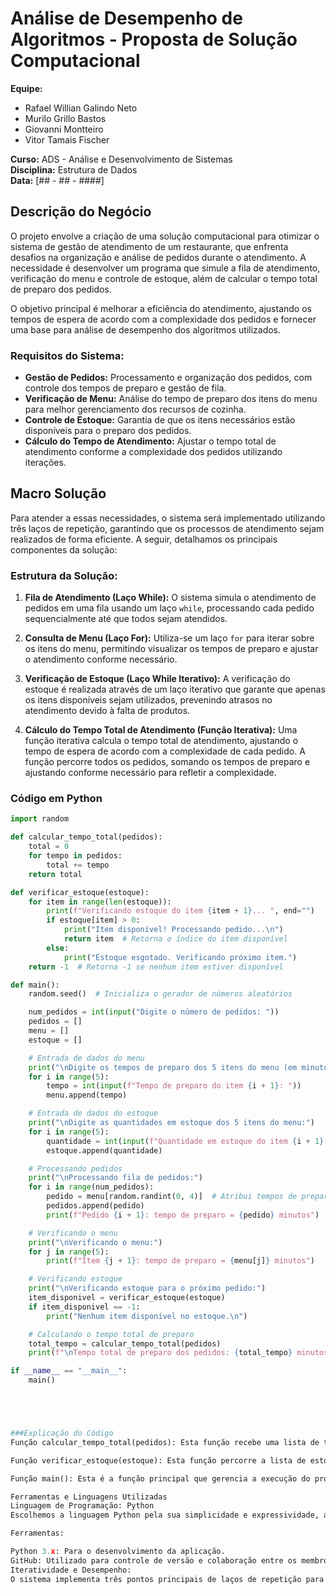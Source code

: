 
# Análise de Desempenho de Algoritmos - Proposta de Solução Computacional

**Equipe:**

- Rafael Willian Galindo Neto
- Murilo Grillo Bastos
- Giovanni Montteiro
- Vitor Tamais Fischer

**Curso:** ADS - Análise e Desenvolvimento de Sistemas  
**Disciplina:** Estrutura de Dados  
**Data:** [## - ## - ####]  

## Descrição do Negócio

O projeto envolve a criação de uma solução computacional para otimizar o sistema de gestão de atendimento de um restaurante, que enfrenta desafios na organização e análise de pedidos durante o atendimento. A necessidade é desenvolver um programa que simule a fila de atendimento, verificação do menu e controle de estoque, além de calcular o tempo total de preparo dos pedidos.

O objetivo principal é melhorar a eficiência do atendimento, ajustando os tempos de espera de acordo com a complexidade dos pedidos e fornecer uma base para análise de desempenho dos algoritmos utilizados.

### Requisitos do Sistema:

- **Gestão de Pedidos:** Processamento e organização dos pedidos, com controle dos tempos de preparo e gestão de fila.
- **Verificação de Menu:** Análise do tempo de preparo dos itens do menu para melhor gerenciamento dos recursos de cozinha.
- **Controle de Estoque:** Garantia de que os itens necessários estão disponíveis para o preparo dos pedidos.
- **Cálculo do Tempo de Atendimento:** Ajustar o tempo total de atendimento conforme a complexidade dos pedidos utilizando iterações.

## Macro Solução

Para atender a essas necessidades, o sistema será implementado utilizando três laços de repetição, garantindo que os processos de atendimento sejam realizados de forma eficiente. A seguir, detalhamos os principais componentes da solução:

### Estrutura da Solução:

1. **Fila de Atendimento (Laço While):** O sistema simula o atendimento de pedidos em uma fila usando um laço `while`, processando cada pedido sequencialmente até que todos sejam atendidos.

2. **Consulta de Menu (Laço For):** Utiliza-se um laço `for` para iterar sobre os itens do menu, permitindo visualizar os tempos de preparo e ajustar o atendimento conforme necessário.

3. **Verificação de Estoque (Laço While Iterativo):** A verificação do estoque é realizada através de um laço iterativo que garante que apenas os itens disponíveis sejam utilizados, prevenindo atrasos no atendimento devido à falta de produtos.

4. **Cálculo do Tempo Total de Atendimento (Função Iterativa):** Uma função iterativa calcula o tempo total de atendimento, ajustando o tempo de espera de acordo com a complexidade de cada pedido. A função percorre todos os pedidos, somando os tempos de preparo e ajustando conforme necessário para refletir a complexidade.

### Código em Python

```python
import random

def calcular_tempo_total(pedidos):
    total = 0
    for tempo in pedidos:
        total += tempo
    return total

def verificar_estoque(estoque):
    for item in range(len(estoque)):
        print(f"Verificando estoque do item {item + 1}... ", end="")
        if estoque[item] > 0:
            print("Item disponível! Processando pedido...\n")
            return item  # Retorna o índice do item disponível
        else:
            print("Estoque esgotado. Verificando próximo item.")
    return -1  # Retorna -1 se nenhum item estiver disponível

def main():
    random.seed()  # Inicializa o gerador de números aleatórios

    num_pedidos = int(input("Digite o número de pedidos: "))
    pedidos = []
    menu = []
    estoque = []

    # Entrada de dados do menu
    print("\nDigite os tempos de preparo dos 5 itens do menu (em minutos):")
    for i in range(5):
        tempo = int(input(f"Tempo de preparo do item {i + 1}: "))
        menu.append(tempo)

    # Entrada de dados do estoque
    print("\nDigite as quantidades em estoque dos 5 itens do menu:")
    for i in range(5):
        quantidade = int(input(f"Quantidade em estoque do item {i + 1}: "))
        estoque.append(quantidade)

    # Processando pedidos
    print("\nProcessando fila de pedidos:")
    for i in range(num_pedidos):
        pedido = menu[random.randint(0, 4)]  # Atribui tempos de preparo aleatórios do menu
        pedidos.append(pedido)
        print(f"Pedido {i + 1}: tempo de preparo = {pedido} minutos")

    # Verificando o menu
    print("\nVerificando o menu:")
    for j in range(5):
        print(f"Item {j + 1}: tempo de preparo = {menu[j]} minutos")

    # Verificando estoque
    print("\nVerificando estoque para o próximo pedido:")
    item_disponivel = verificar_estoque(estoque)
    if item_disponivel == -1:
        print("Nenhum item disponível no estoque.\n")

    # Calculando o tempo total de preparo
    total_tempo = calcular_tempo_total(pedidos)
    print(f"\nTempo total de preparo dos pedidos: {total_tempo} minutos")

if __name__ == "__main__":
    main()





###Explicação do Código
Função calcular_tempo_total(pedidos): Esta função recebe uma lista de tempos de preparo dos pedidos e calcula o tempo total somando todos os elementos. Utiliza um laço for para iterar sobre cada pedido e acumular o tempo.

Função verificar_estoque(estoque): Esta função percorre a lista de estoques para verificar a disponibilidade dos itens. Utiliza um laço for para iterar através dos itens e imprimir o status de cada um, informando se o item está disponível ou esgotado. Retorna o índice do primeiro item disponível ou -1 se nenhum estiver disponível.

Função main(): Esta é a função principal que gerencia a execução do programa. Solicita a entrada do usuário para o número de pedidos, os tempos de preparo do menu e as quantidades em estoque. Em seguida, simula o processamento dos pedidos e exibe informações sobre o menu, o estoque e o tempo total de preparo dos pedidos.

Ferramentas e Linguagens Utilizadas
Linguagem de Programação: Python
Escolhemos a linguagem Python pela sua simplicidade e expressividade, além de contar com diversas bibliotecas que facilitam a manipulação de dados e a realização de análises.

Ferramentas:

Python 3.x: Para o desenvolvimento da aplicação.
GitHub: Utilizado para controle de versão e colaboração entre os membros da equipe.
Iteratividade e Desempenho:
O sistema implementa três pontos principais de laços de repetição para garantir o processamento eficiente dos pedidos. O tempo de atendimento é ajustado iterativamente para se adequar à complexidade dos pedidos, proporcionando uma solução escalável e eficiente para o restaurante. A abordagem permite não apenas gerenciar o atendimento em tempo real, mas também analisar o desempenho dos algoritmos utilizados, identificando oportunidades para futuras otimizações.
